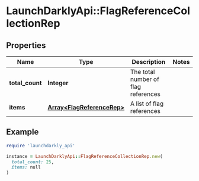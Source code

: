 # LaunchDarklyApi::FlagReferenceCollectionRep

## Properties

| Name | Type | Description | Notes |
| ---- | ---- | ----------- | ----- |
| **total_count** | **Integer** | The total number of flag references |  |
| **items** | [**Array&lt;FlagReferenceRep&gt;**](FlagReferenceRep.md) | A list of flag references |  |

## Example

```ruby
require 'launchdarkly_api'

instance = LaunchDarklyApi::FlagReferenceCollectionRep.new(
  total_count: 25,
  items: null
)
```

